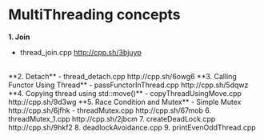 # MultiThreading concepts

**1. Join**
- thread_join.cpp                      http://cpp.sh/3bjuyp
<br />
**2. Detach** 
- thread_detach.cpp                    http://cpp.sh/6owg6
**3. Calling Functor Using Thread**
- passFunctorInThread.cpp              http://cpp.sh/5dqwz				
**4. Copying thread using std::move()**
- copyThreadUsingMove.cpp              http://cpp.sh/9d3wg
**5. Race Condition and Mutex**
- Simple Mutex                      http://cpp.sh/6jfhk
- threadMutex.cpp                      http://cpp.sh/67mob
6. threadMutex_1.cpp                    http://cpp.sh/2jbcm 
7. createDeadLock.cpp                   http://cpp.sh/9hkf2
8. deadlockAvoidance.cpp                
9. printEvenOddThread.cpp

